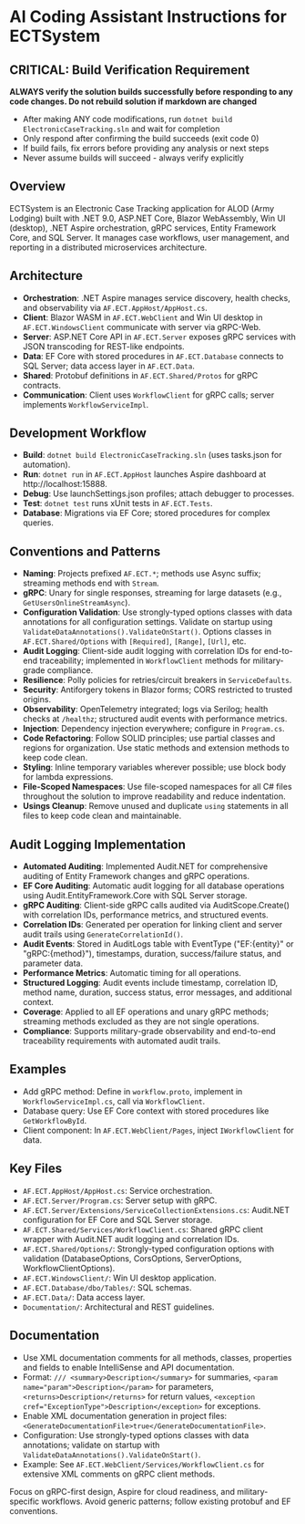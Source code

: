 # AI Coding Assistant Instructions for ECTSystem

## CRITICAL: Build Verification Requirement
**ALWAYS verify the solution builds successfully before responding to any code changes. Do not rebuild solution if markdown are changed**

- After making ANY code modifications, run `dotnet build ElectronicCaseTracking.sln` and wait for completion
- Only respond after confirming the build succeeds (exit code 0)
- If build fails, fix errors before providing any analysis or next steps
- Never assume builds will succeed - always verify explicitly

## Overview
ECTSystem is an Electronic Case Tracking application for ALOD (Army Lodging) built with .NET 9.0, ASP.NET Core, Blazor WebAssembly, Win UI (desktop), .NET Aspire orchestration, gRPC services, Entity Framework Core, and SQL Server. It manages case workflows, user management, and reporting in a distributed microservices architecture.

## Architecture
- **Orchestration**: .NET Aspire manages service discovery, health checks, and observability via `AF.ECT.AppHost/AppHost.cs`.
- **Client**: Blazor WASM in `AF.ECT.WebClient` and Win UI desktop in `AF.ECT.WindowsClient` communicate with server via gRPC-Web.
- **Server**: ASP.NET Core API in `AF.ECT.Server` exposes gRPC services with JSON transcoding for REST-like endpoints.
- **Data**: EF Core with stored procedures in `AF.ECT.Database` connects to SQL Server; data access layer in `AF.ECT.Data`.
- **Shared**: Protobuf definitions in `AF.ECT.Shared/Protos` for gRPC contracts.
- **Communication**: Client uses `WorkflowClient` for gRPC calls; server implements `WorkflowServiceImpl`.

## Development Workflow
- **Build**: `dotnet build ElectronicCaseTracking.sln` (uses tasks.json for automation).
- **Run**: `dotnet run` in `AF.ECT.AppHost` launches Aspire dashboard at http://localhost:15888.
- **Debug**: Use launchSettings.json profiles; attach debugger to processes.
- **Test**: `dotnet test` runs xUnit tests in `AF.ECT.Tests`.
- **Database**: Migrations via EF Core; stored procedures for complex queries.


## Conventions and Patterns
- **Naming**: Projects prefixed `AF.ECT.*`; methods use Async suffix; streaming methods end with `Stream`.
- **gRPC**: Unary for single responses, streaming for large datasets (e.g., `GetUsersOnlineStreamAsync`).
- **Configuration Validation**: Use strongly-typed options classes with data annotations for all configuration settings. Validate on startup using `ValidateDataAnnotations().ValidateOnStart()`. Options classes in `AF.ECT.Shared/Options` with `[Required]`, `[Range]`, `[Url]`, etc.
- **Audit Logging**: Client-side audit logging with correlation IDs for end-to-end traceability; implemented in `WorkflowClient` methods for military-grade compliance.
- **Resilience**: Polly policies for retries/circuit breakers in `ServiceDefaults`.
- **Security**: Antiforgery tokens in Blazor forms; CORS restricted to trusted origins.
- **Observability**: OpenTelemetry integrated; logs via Serilog; health checks at `/healthz`; structured audit events with performance metrics.
- **Injection**: Dependency injection everywhere; configure in `Program.cs`.
- **Code Refactoring**: Follow SOLID principles; use partial classes and regions for organization. Use static methods and extension methods to keep code clean.
- **Styling**: Inline temporary variables wherever possible; use block body for lambda expressions.
- **File-Scoped Namespaces**: Use file-scoped namespaces for all C# files throughout the solution to improve readability and reduce indentation.
- **Usings Cleanup**: Remove unused and duplicate `using` statements in all files to keep code clean and maintainable.

## Audit Logging Implementation
- **Automated Auditing**: Implemented Audit.NET for comprehensive auditing of Entity Framework changes and gRPC operations.
- **EF Core Auditing**: Automatic audit logging for all database operations using Audit.EntityFramework.Core with SQL Server storage.
- **gRPC Auditing**: Client-side gRPC calls audited via AuditScope.Create() with correlation IDs, performance metrics, and structured events.
- **Correlation IDs**: Generated per operation for linking client and server audit trails using `GenerateCorrelationId()`.
- **Audit Events**: Stored in AuditLogs table with EventType ("EF:{entity}" or "gRPC:{method}"), timestamps, duration, success/failure status, and parameter data.
- **Performance Metrics**: Automatic timing for all operations.
- **Structured Logging**: Audit events include timestamp, correlation ID, method name, duration, success status, error messages, and additional context.
- **Coverage**: Applied to all EF operations and unary gRPC methods; streaming methods excluded as they are not single operations.
- **Compliance**: Supports military-grade observability and end-to-end traceability requirements with automated audit trails.

## Examples
- Add gRPC method: Define in `workflow.proto`, implement in `WorkflowServiceImpl.cs`, call via `WorkflowClient`.
- Database query: Use EF Core context with stored procedures like `GetWorkflowById`.
- Client component: In `AF.ECT.WebClient/Pages`, inject `IWorkflowClient` for data.

## Key Files
- `AF.ECT.AppHost/AppHost.cs`: Service orchestration.
- `AF.ECT.Server/Program.cs`: Server setup with gRPC.
- `AF.ECT.Server/Extensions/ServiceCollectionExtensions.cs`: Audit.NET configuration for EF Core and SQL Server storage.
- `AF.ECT.Shared/Services/WorkflowClient.cs`: Shared gRPC client wrapper with Audit.NET audit logging and correlation IDs.
- `AF.ECT.Shared/Options/`: Strongly-typed configuration options with validation (DatabaseOptions, CorsOptions, ServerOptions, WorkflowClientOptions).
- `AF.ECT.WindowsClient/`: Win UI desktop application.
- `AF.ECT.Database/dbo/Tables/`: SQL schemas.
- `AF.ECT.Data/`: Data access layer.
- `Documentation/`: Architectural and REST guidelines.

## Documentation
- Use XML documentation comments for all methods, classes, properties and fields to enable IntelliSense and API documentation.
- Format: `/// <summary>Description</summary>` for summaries, `<param name="param">Description</param>` for parameters, `<returns>Description</returns>` for return values, `<exception cref="ExceptionType">Description</exception>` for exceptions.
- Enable XML documentation generation in project files: `<GenerateDocumentationFile>true</GenerateDocumentationFile>`.
- Configuration: Use strongly-typed options classes with data annotations; validate on startup with `ValidateDataAnnotations().ValidateOnStart()`.
- Example: See `AF.ECT.WebClient/Services/WorkflowClient.cs` for extensive XML comments on gRPC client methods.

Focus on gRPC-first design, Aspire for cloud readiness, and military-specific workflows. Avoid generic patterns; follow existing protobuf and EF conventions.